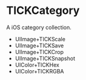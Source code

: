 # TICKCategory
A iOS category collection.

* UIImage+TICKScale
* UIImage+TICKSave
* UIImage+TICKCrop
* UIImage+TICKSnapshot
* UIColor+TICKHex
* UIColor+TICKRGBA
